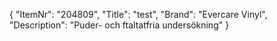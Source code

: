 {
  "ItemNr": "204809",
  "Title": "test",
  "Brand": "Evercare Vinyl",
  "Description": "Puder- och ftaltatfria undersökning"
}
